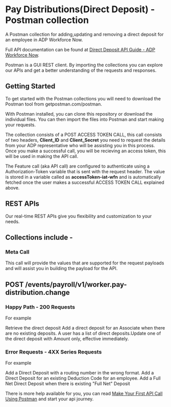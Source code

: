 
# **Pay Distributions(Direct Deposit) - Postman collection**

A Postman collection for adding,updating and removing a direct deposit for an employee in ADP Workforce Now.

Full API documentation can be found at [Direct Deposit API Guide - ADP Workforce Now](https://developers.adp.com/services/elasticsearch/articles/guides/b2643bb55850f43f51e4ade943cc1715b6a69439/doc/DirectDepositAPIGuide-ADPWorkforceNow.pdf).

Postman is a GUI REST client. By importing the collections you can explore our APIs and get a better understanding of the requests and responses.

## Getting Started

To get started with the Postman collections you will need to download the Postman tool from getpostman.com/postman.

With Postman installed, you can clone this repository or download the individual files. You can then import the files into Postman and start making your requests.

The collection consists of a POST ACCESS TOKEN CALL, this call consists of two headers, **Client_ID** and **Client_Secret** you need to request the details from your ADP representative who will be assisting you in this process. Once you make a successful call, you will be recieving an access token, this will be used in making the API call.    

The Feature call (aka API call) are configured to authenticate using a Authorization-Token variable that is sent with the request header. The value is stored in a variable called as **accessToken-iat-wfn** and is automatically fetched once the user makes a successful ACCESS TOKEN CALL explained above.

## REST APIs

Our real-time REST APIs give you flexibility and customization to your needs.

## Collections include -

### Meta Call

This call will provide the values that are supported for the request payloads and will assist you in building the payload for the API.

## POST /events/payroll/v1/worker.pay-distribution.change

### Happy Path - 200 Requests
 For example
 
Retrieve the direct deposit
Add a direct deposit for an Associate when there are no existing deposits. 
A user has a list of direct deposits.Update one of the direct deposit with Amount only, effective immediately.



### Error Requests - 4XX Series Requests
 For example

Add a Direct Deposit with a routing number in the wrong format.
Add a Direct Deposit for an existing Deduction Code for an employee.
Add a Full Net Direct Deposit when there is existing "Full Net" Deposit


There is more help available for you, you can read [Make Your First API Call Using Postman](https://developers.adp.com/services/elasticsearch/articles/general/a20954ea9cb1ee5210dab5d9b3a3e5fc56f27953/doc/MakeYourFirstAPICallUsingPostman.pdf) and start your api journey.
